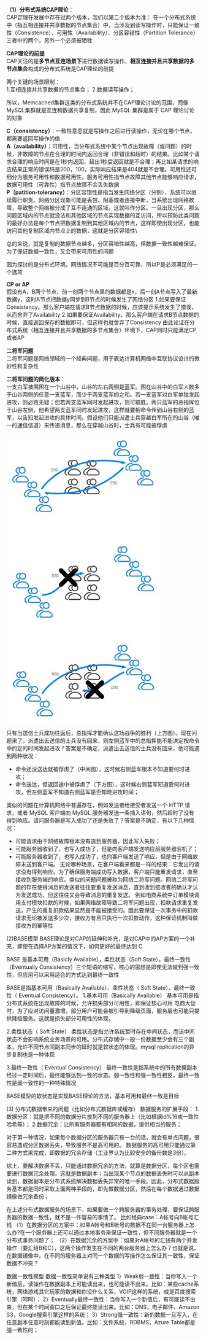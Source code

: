 **（1）分布式系统CAP理论**：\
CAP定理在发展中存在过两个版本，我们以第二个版本为准：
在一个分布式系统中（指互相连接并共享数据的节点集合）中，当涉及到读写操作时，只能保证一致性（Consistence）、可用性（Availability）、分区容错性（Partition Tolerance）三者中的两个，另外一个必须被牺牲

**CAP理论的前提**\
CAP关注的是**多节点互连场景下**进行数据读写操作，**相互连接并且共享数据的多节点集合**构成的分布式系统是CAP理论的前提

两个关键的场景限制：\
1.互相连接并共享数据的节点集合；
2.数据读写操作；

所以，Memcached集群这类的分布式系统并不在CAP理论讨论的范围，而像MySQL集群就是互连和数据共享复制，因此 MySQL 集群是属于 CAP 理论讨论的对象

**C（consistency）**：一致性意思就是写操作之后进行读操作，无论在哪个节点，都需要返回写操作的值\
**A（availability）**：可用性，当分布式系统中某个节点出现故障（或问题）的时候，非故障的节点在合理的时间内返回合理（非错误和超时）的结果。比如某个请求合理的响应时间是在1秒内返回，超出1秒后返回就是不合理；再比如某请求的响应结果正常的错误码是200，100，实际响应结果是404就是不合理。可用性还可细分为服务可用性和数据可用性，服务可用性指节点故障其他节点能够响应请求，数据可用性（可靠性）指节点故障不会丢失数据\
**P（patition-tolerancy）**：分区容错性是指当发生网络分区（分割），系统可以继续履行职责。网络分区现象可能是丢包、阻塞或者连接中断，当系统出现网络故障，导致整个网络被分成了互不连通的区域，这就叫作分区。一旦出现分区，那么问题区域内的节点就没法和其他区域的节点实现数据的互访问，所以预防此类问题的最好办法是每个节点把数据复制到其他区域内的节点，这样即使出现分区，也能访问其他复制区域内节点上的数据，这就是分区容错性\

总的来说，就是复制的数据节点越多，分区容错性越高，但数据一致性越难保证。为了保证数据一致性，又会带来可用性的问题

因为探讨的是分布式环境，网络情况不可能是百分百可靠，所以P是必须满足的一个选项

**CP or AP**\
假设有A、B两个节点，前一刻两个节点里的数据都是x，后一刻A节点写入了最新数据y，这时A节点把数据y同步到B节点的时候发生了网络分区
1.如果要保证Consistency，那么客户端在请求B节点数据的时候，应该提示系统发生了错误，从而舍弃了Availability
2.如果要保证Availability，那么客户端在请求B节点数据的时候，直接返回保存的数据即可，但这样也就舍弃了Consistency
由此论证在分布式系统（相互连接并且共享数据的多节点集合）环境下，CAP同时只能满足CP或者AP

**二将军问题**\
二将军问题是网络领域的一个经典问题，用于表达计算机网络中互联协议设计的微妙性和复杂性

**二将军问题的简化版本**：\
一支白军被围困在一个山谷中，山谷的左右两侧是蓝军。困在山谷中的白军人数多于山谷两侧的任意一支蓝军，而少于两支蓝军的之和。若一支蓝军对白军单独发起进攻，则必败无疑；但若两支蓝军同时发起进攻，则可取胜。两只蓝军的总指挥位于山谷左侧，他希望两支蓝军同时发起进攻，这样就要把命令传到山谷右侧的蓝军，以告知发起进攻的具体时间。假设他们只能派遣士兵穿越白军所在的山谷（唯一的通信信道）来传递消息，那么在穿越山谷时，士兵有可能被俘虏

![image](https://github.com/xiaoyuge/Tech-Notes/blob/main/%E5%88%86%E5%B8%83%E5%BC%8F%E7%B3%BB%E7%BB%9F/resources/twogenerals.jpg)

只有当送信士兵成功往返后，总指挥才能确认这场战争的胜利（上方图）。现在问题来了，派遣出去送信的士兵没有回来，则左侧蓝军中的总指挥能不能决定按命令中约定的时间发起进攻？答案是不确定，派遣出去送信的士兵没有回来，他可能遇到两种状况：
* 命令还没送达就被俘虏了（中间图），这时候右侧蓝军根本不知道要何时进攻；
* 命令送达，但返回途中被俘虏了（下方图），这时候右侧蓝军知道要何时进攻，但左侧蓝军不知道右侧蓝军是否知晓进攻时间；

类似的问题在计算机网络中普遍存在，例如发送者给接受者发送一个 HTTP 请求，或者 MySQL 客户端向 MySQL 服务器发送一条插入语句，然后超时了没有得到响应。请问服务器是写入成功了还是失败了？答案是不确定，有以下几种情况：
* 可能请求由于网络故障根本没有送到服务器，因此写入失败；
* 可能服务器收到了，也写入成功了，但是向客户端发送响应前服务器宕机了；
* 可能服务器收到了，也写入成功了，也向客户端发送了响应，但是由于网络故障未送到客户端。
无论哪种场景，在客户端看来都是一样的结果：它发出的请求没有得到响应。为了确保服务端成功写入数据，客户端只能重发请求，直至接收到服务端的响应。类似的问题问题被称为网络二将军问题。网络二将军问题的存在使得消息的发送者往往要重复发送消息，直到收到接收者的确认才认为发送成功，但这往往又会导致消息的重复发送。 例如电商系统中订单模块调用支付模块扣款的时候，如果网络故障导致二将军问题出现，扣款请求重复发送，产生的重复扣款结果显然是不能被接受的。因此要保证一次事务中的扣款请求无论被发送多少次，接收方有且只执行一次扣款动作，这种保证机制叫做接收方的幂等性

(2)BASE模型
BASE理论是对CAP的延伸和补充，是对CAP中的AP方案的一个补充，即使在选择AP方案的情况下，如何更好的最终达到 C

BASE 是基本可用（Basicly Available），柔性状态（Soft State），最终一致性（Eventually Consistency）三个短语的缩写，核心的思想是即使无法做到强一致性，但应用可以采用适合的方式达到最终一致性

BASE是指基本可用（Basically Available）、柔性状态（ Soft State）、最终一致性（ Eventual Consistency）。
1.基本可用（Basically Available）
基本可用是指分布式系统在出现故障的时候，允许损失部分可用性，即保证核心可用
电商大促时，为了应对访问量激增，部分用户可能会被引导到降级页面，服务层也可能只提供降级服务。这就是损失部分可用性的体现。

2.柔性状态（ Soft State）
柔性状态是指允许系统暂时存在中间状态，而该中间状态不会影响系统业务场景的可用。分布式存储中一般一份数据至少会有三个副本，允许不同节点间副本同步的延时就是软状态的体现。mysql replication的异步复制也是一种体现

3.最终一致性（ Eventual Consistency）
最终一致性是指系统中的所有数据副本经过一定时间后，最终能够达到一致的状态。弱一致性和强一致性相反，最终一致性是弱一致性的一种特殊情况

BASE模型的软状态是实现BASE理论的方法，基本可用和最终一致是目标

(3) 分布式数据带来的问题（比如分布式数据库或缓存）
数据服务的扩展手段：
1.数据分区：就是把不同的数据分片放到不同的服务器上（比如根据id%16或一致性哈希等）；
2.数据冗余：让所有服务器都有相同的数据，提供相当的服务；

对于第一种情况，如果每个数据分区的服务器只有一台的话，就会有单点问题，很容易造成分区数据丢失，导致服务不是高可用的。
数据服务的高可用只能通过第二种方式来完成，即数据的冗余存储（工业界认为比较安全的备份数是3份）。

综上，要解决数据不丢，只能通过数据冗余的方法，就算是数据分区，每个区也需要进行数据冗余处理。这就是数据副本：当出现某个节点的数据丢失时可以从副本读到，数据副本是分布式系统解决数据丢失异常的唯一手段。因此，分布式数据服务基本都是同时采取上面两种手段的，即先做数据分区，然后在每个数据通过数据镜像做冗余备份；

在上述分布式数据服务的场景下，如果要做一个跨服务器的事务处理，要保证跨服务器的数据一致性，就不是一件容易的事情了。
比如经典case：A帐号向B帐号汇钱
（1）在数据分区的方案中：如果A帐号和B帐号的数据不在同一台服务器上怎么办?在一个服务器上还可以通过本地事务来保证一致性，但不同服务器就是一个分布式事务问题了；
（2）在数据冗余的方案中：如果对A帐号的汇钱有两个并发操作（要汇给B和C），这两个操作发生在不同的两台服务器上怎么办？也就是说，在数据镜像中，在不同的服务器上对同一个数据的写操作怎么保证其一致性，保证数据不冲突？

数据一致性模型
数据一致性简单说有三种类型
1）Weak弱一致性：当你写入一个新值后，读操作在数据副本上可能读出来，也可能读不出来。比如：某些cache系统，网络游戏其它玩家的数据和你没什么关系，VOIP这样的系统，或是百度搜索引擎（呵呵）；
2）Eventually最终一致性：当你写入一个新值后，有可能读不出来，但在某个时间窗口之后保证最终能读出来。比如：DNS，电子邮件、Amazon S3，Google搜索引擎这样的系统；
3）Strong强一致性：新的数据一旦写入，在任意副本任意时刻都能读到新值。比如：文件系统，RDBMS，Azure Table都是强一致性的；

